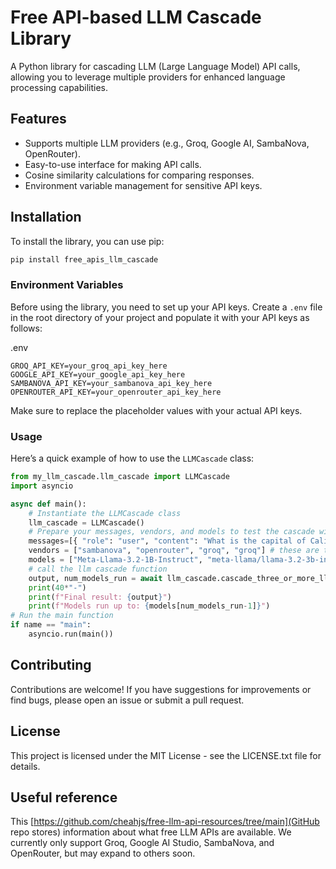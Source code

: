 # Free API-based LLM Cascade Library

A Python library for cascading LLM (Large Language Model) API calls, allowing you to leverage multiple providers for enhanced language processing capabilities.

## Features

- Supports multiple LLM providers (e.g., Groq, Google AI, SambaNova, OpenRouter).
- Easy-to-use interface for making API calls.
- Cosine similarity calculations for comparing responses.
- Environment variable management for sensitive API keys.

## Installation

To install the library, you can use pip:

```python
pip install free_apis_llm_cascade
```

### Environment Variables

Before using the library, you need to set up your API keys. Create a `.env` file in the root directory of your project and populate it with your API keys as follows:

.env
```
GROQ_API_KEY=your_groq_api_key_here
GOOGLE_API_KEY=your_google_api_key_here
SAMBANOVA_API_KEY=your_sambanova_api_key_here
OPENROUTER_API_KEY=your_openrouter_api_key_here
```

Make sure to replace the placeholder values with your actual API keys.

### Usage

Here’s a quick example of how to use the `LLMCascade` class:

```python
from my_llm_cascade.llm_cascade import LLMCascade
import asyncio

async def main():
    # Instantiate the LLMCascade class
    llm_cascade = LLMCascade()
    # Prepare your messages, vendors, and models to test the cascade with as well as the cosine similarity threshold
    messages=[{ "role": "user", "content": "What is the capital of California?" }]
    vendors = ["sambanova", "openrouter", "groq", "groq"] # these are the vendors for the models below
    models = ["Meta-Llama-3.2-1B-Instruct", "meta-llama/llama-3.2-3b-instruct:free", "llama3-8b-8192", "llama-3.3-70b-versatile"] # these are the actual models that will be run
    # call the llm cascade function
    output, num_models_run = await llm_cascade.cascade_three_or_more_llm_basic(vendors, models, messages, 0.7) # cosine threshold = 0.7 here
    print(40*"-")
    print(f"Final result: {output}")
    print(f"Models run up to: {models[num_models_run-1]}")
# Run the main function
if name == "main":
    asyncio.run(main())
``` 

## Contributing

Contributions are welcome! If you have suggestions for improvements or find bugs, please open an issue or submit a pull request.

## License

This project is licensed under the MIT License - see the LICENSE.txt file for details.

## Useful reference

This [https://github.com/cheahjs/free-llm-api-resources/tree/main](GitHub repo stores) information about what free LLM APIs are available. We currently only support Groq, Google AI Studio, SambaNova, and OpenRouter, but may expand to others soon.